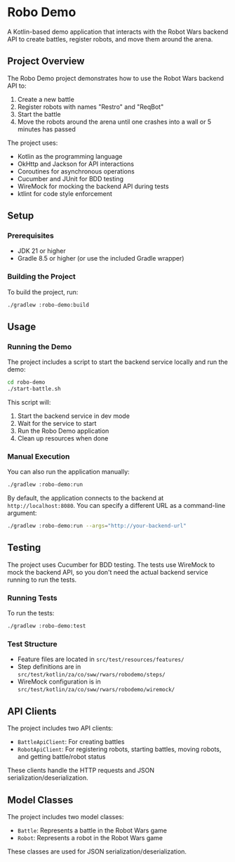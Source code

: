 # Robo Demo

A Kotlin-based demo application that interacts with the Robot Wars backend API to create battles, register robots, and move them around the arena.

## Project Overview

The Robo Demo project demonstrates how to use the Robot Wars backend API to:

1. Create a new battle
2. Register robots with names "Restro" and "ReqBot"
3. Start the battle
4. Move the robots around the arena until one crashes into a wall or 5 minutes has passed

The project uses:
- Kotlin as the programming language
- OkHttp and Jackson for API interactions
- Coroutines for asynchronous operations
- Cucumber and JUnit for BDD testing
- WireMock for mocking the backend API during tests
- ktlint for code style enforcement

## Setup

### Prerequisites

- JDK 21 or higher
- Gradle 8.5 or higher (or use the included Gradle wrapper)

### Building the Project

To build the project, run:

```bash
./gradlew :robo-demo:build
```

## Usage

### Running the Demo

The project includes a script to start the backend service locally and run the demo:

```bash
cd robo-demo
./start-battle.sh
```

This script will:
1. Start the backend service in dev mode
2. Wait for the service to start
3. Run the Robo Demo application
4. Clean up resources when done

### Manual Execution

You can also run the application manually:

```bash
./gradlew :robo-demo:run
```

By default, the application connects to the backend at `http://localhost:8080`. You can specify a different URL as a command-line argument:

```bash
./gradlew :robo-demo:run --args="http://your-backend-url"
```

## Testing

The project uses Cucumber for BDD testing. The tests use WireMock to mock the backend API, so you don't need the actual backend service running to run the tests.

### Running Tests

To run the tests:

```bash
./gradlew :robo-demo:test
```

### Test Structure

- Feature files are located in `src/test/resources/features/`
- Step definitions are in `src/test/kotlin/za/co/sww/rwars/robodemo/steps/`
- WireMock configuration is in `src/test/kotlin/za/co/sww/rwars/robodemo/wiremock/`

## API Clients

The project includes two API clients:

- `BattleApiClient`: For creating battles
- `RobotApiClient`: For registering robots, starting battles, moving robots, and getting battle/robot status

These clients handle the HTTP requests and JSON serialization/deserialization.

## Model Classes

The project includes two model classes:

- `Battle`: Represents a battle in the Robot Wars game
- `Robot`: Represents a robot in the Robot Wars game

These classes are used for JSON serialization/deserialization.